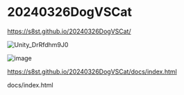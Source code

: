 # 20240326DogVSCat

https://s8st.github.io/20240326DogVSCat/  



![Unity_DrRfdhm9J0](https://github.com/s8st/20240326DogVSCat/assets/153998744/34243983-5401-4c77-b311-6c3ceac6c2a6)


![image](https://github.com/s8st/20240326DogVSCat/assets/153998744/4807eb49-10e5-477b-8bec-53525745dd45)  


https://s8st.github.io/20240326DogVSCat/docs/index.html  

docs/index.html
